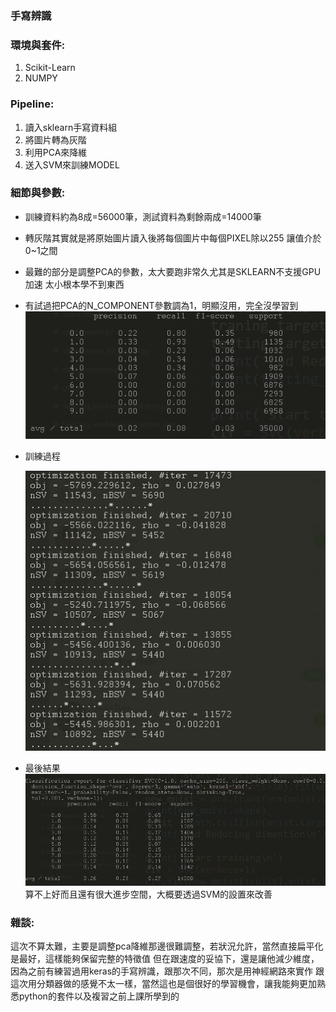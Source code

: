 ### 手寫辨識

### 環境與套件:
1. Scikit-Learn
2. NUMPY

### Pipeline:
1. 讀入sklearn手寫資料組
2. 將圖片轉為灰階
3. 利用PCA來降維
4. 送入SVM來訓練MODEL

###  細節與參數:
* 訓練資料約為8成=56000筆，測試資料為剩餘兩成=14000筆
* 轉灰階其實就是將原始圖片讀入後將每個圖片中每個PIXEL除以255 讓值介於0~1之間
* 最難的部分是調整PCA的參數，太大要跑非常久尤其是SKLEARN不支援GPU加速 太小根本學不到東西
* 有試過把PCA的N_COMPONENT參數調為1，明顯沒用，完全沒學習到
  ![FAIL](https://github.com/jt851113/ML2018_410421233/raw/master/photo/FAIL.png)
* 訓練過程

  ![Process](https://github.com/jt851113/ML2018_410421233/raw/master/photo/PROCESS.JPG)

* 最後結果
  ![FINAL](https://github.com/jt851113/ML2018_410421233/blob/raw/photo/final.JPG)
  算不上好而且還有很大進步空間，大概要透過SVM的設置來改善
  
### 雜談:
這次不算太難，主要是調整pca降維那邊很難調整，若狀況允許，當然直接扁平化是最好，這樣能夠保留完整的特徵值
但在跟速度的妥協下，還是讓他減少維度，因為之前有練習過用keras的手寫辨識，跟那次不同，那次是用神經網路來實作
跟這次用分類器做的感覺不太一樣，當然這也是個很好的學習機會，讓我能夠更加熟悉python的套件以及複習之前上課所學到的

